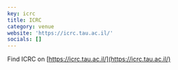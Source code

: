 ```yaml
---
key: icrc
title: ICRC
category: venue
website: 'https://icrc.tau.ac.il/'
socials: []
---
```


Find ICRC on [https://icrc.tau.ac.il/](https://icrc.tau.ac.il/)
